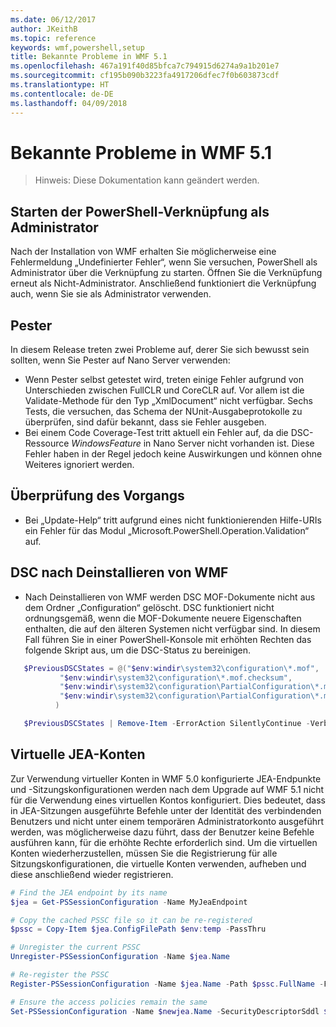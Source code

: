 ```yaml
---
ms.date: 06/12/2017
author: JKeithB
ms.topic: reference
keywords: wmf,powershell,setup
title: Bekannte Probleme in WMF 5.1
ms.openlocfilehash: 467a191f40d85bfca7c794915d6274a9a1b201e7
ms.sourcegitcommit: cf195b090b3223fa4917206dfec7f0b603873cdf
ms.translationtype: HT
ms.contentlocale: de-DE
ms.lasthandoff: 04/09/2018
---
```

# <a name="known-issues-in-wmf-51"></a>Bekannte Probleme in WMF 5.1 #

> Hinweis: Diese Dokumentation kann geändert werden.

## <a name="starting-powershell-shortcut-as-administrator"></a>Starten der PowerShell-Verknüpfung als Administrator
Nach der Installation von WMF erhalten Sie möglicherweise eine Fehlermeldung „Undefinierter Fehler“, wenn Sie versuchen, PowerShell als Administrator über die Verknüpfung zu starten.
Öffnen Sie die Verknüpfung erneut als Nicht-Administrator. Anschließend funktioniert die Verknüpfung auch, wenn Sie sie als Administrator verwenden.

## <a name="pester"></a>Pester
In diesem Release treten zwei Probleme auf, derer Sie sich bewusst sein sollten, wenn Sie Pester auf Nano Server verwenden:

* Wenn Pester selbst getestet wird, treten einige Fehler aufgrund von Unterschieden zwischen FullCLR und CoreCLR auf. Vor allem ist die Validate-Methode für den Typ „XmlDocument“ nicht verfügbar. Sechs Tests, die versuchen, das Schema der NUnit-Ausgabeprotokolle zu überprüfen, sind dafür bekannt, dass sie Fehler ausgeben.
* Bei einem Code Coverage-Test tritt aktuell ein Fehler auf, da die DSC-Ressource *WindowsFeature* in Nano Server nicht vorhanden ist. Diese Fehler haben in der Regel jedoch keine Auswirkungen und können ohne Weiteres ignoriert werden.

## <a name="operation-validation"></a>Überprüfung des Vorgangs

* Bei „Update-Help“ tritt aufgrund eines nicht funktionierenden Hilfe-URIs ein Fehler für das Modul „Microsoft.PowerShell.Operation.Validation“ auf.

## <a name="dsc-after-uninstall-wmf"></a>DSC nach Deinstallieren von WMF
* Nach Deinstallieren von WMF werden DSC MOF-Dokumente nicht aus dem Ordner „Configuration“ gelöscht. DSC funktioniert nicht ordnungsgemäß, wenn die MOF-Dokumente neuere Eigenschaften enthalten, die auf den älteren Systemen nicht verfügbar sind. In diesem Fall führen Sie in einer PowerShell-Konsole mit erhöhten Rechten das folgende Skript aus, um die DSC-Status zu bereinigen.
 ```powershell
    $PreviousDSCStates = @("$env:windir\system32\configuration\*.mof",
            "$env:windir\system32\configuration\*.mof.checksum",
            "$env:windir\system32\configuration\PartialConfiguration\*.mof",
            "$env:windir\system32\configuration\PartialConfiguration\*.mof.checksum"
           )

    $PreviousDSCStates | Remove-Item -ErrorAction SilentlyContinue -Verbose
 ```

## <a name="jea-virtual-accounts"></a>Virtuelle JEA-Konten
Zur Verwendung virtueller Konten in WMF 5.0 konfigurierte JEA-Endpunkte und -Sitzungskonfigurationen werden nach dem Upgrade auf WMF 5.1 nicht für die Verwendung eines virtuellen Kontos konfiguriert.
Dies bedeutet, dass in JEA-Sitzungen ausgeführte Befehle unter der Identität des verbindenden Benutzers und nicht unter einem temporären Administratorkonto ausgeführt werden, was möglicherweise dazu führt, dass der Benutzer keine Befehle ausführen kann, für die erhöhte Rechte erforderlich sind.
Um die virtuellen Konten wiederherzustellen, müssen Sie die Registrierung für alle Sitzungskonfigurationen, die virtuelle Konten verwenden, aufheben und diese anschließend wieder registrieren.

```powershell
# Find the JEA endpoint by its name
$jea = Get-PSSessionConfiguration -Name MyJeaEndpoint

# Copy the cached PSSC file so it can be re-registered
$pssc = Copy-Item $jea.ConfigFilePath $env:temp -PassThru

# Unregister the current PSSC
Unregister-PSSessionConfiguration -Name $jea.Name

# Re-register the PSSC
Register-PSSessionConfiguration -Name $jea.Name -Path $pssc.FullName -Force

# Ensure the access policies remain the same
Set-PSSessionConfiguration -Name $newjea.Name -SecurityDescriptorSddl $jea.SecurityDescriptorSddl
```